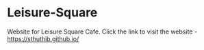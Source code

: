 # Leisure-Square
Website for Leisure Square Cafe.
Click the link to visit the website - 
https://sthuthib.github.io/
